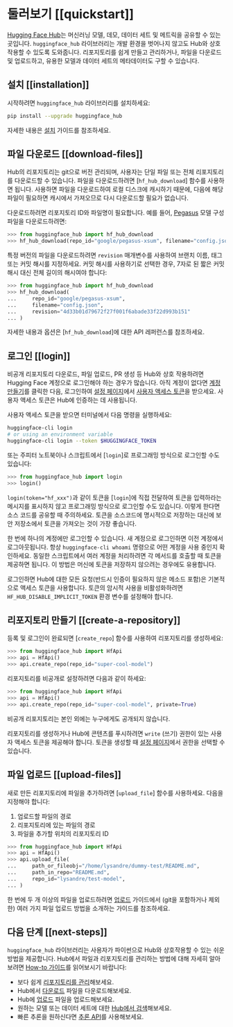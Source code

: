 <!--⚠️ Note that this file is in Markdown but contain specific syntax for our doc-builder (similar to MDX) that may not be
rendered properly in your Markdown viewer.
-->

# 둘러보기 [[quickstart]]

[Hugging Face Hub](https://huggingface.co/)는 머신러닝 모델, 데모, 데이터 세트 및 메트릭을 공유할 수 있는 곳입니다. `huggingface_hub` 라이브러리는 개발 환경을 벗어나지 않고도 Hub와 상호작용할 수 있도록 도와줍니다. 리포지토리를 쉽게 만들고 관리하거나, 파일을 다운로드 및 업로드하고, 유용한 모델과 데이터 세트의 메타데이터도 구할 수 있습니다.

## 설치 [[installation]]

시작하려면 `huggingface_hub` 라이브러리를 설치하세요:

```bash
pip install --upgrade huggingface_hub
```

자세한 내용은 [설치](./installation) 가이드를 참조하세요.

## 파일 다운로드 [[download-files]]

Hub의 리포지토리는 git으로 버전 관리되며, 사용자는 단일 파일 또는 전체 리포지토리를 다운로드할 수 있습니다. 파일을 다운로드하려면 [`hf_hub_download`] 함수를 사용하면 됩니다.
사용하면 파일을 다운로드하여 로컬 디스크에 캐시하기 때문에, 다음에 해당 파일이 필요하면 캐시에서 가져오므로 다시 다운로드할 필요가 없습니다.

다운로드하려면 리포지토리 ID와 파일명이 필요합니다. 예를 들어, [Pegasus](https://huggingface.co/google/pegasus-xsum) 모델 구성 파일을 다운로드하려면:

```py
>>> from huggingface_hub import hf_hub_download
>>> hf_hub_download(repo_id="google/pegasus-xsum", filename="config.json")
```

특정 버전의 파일을 다운로드하려면 `revision` 매개변수를 사용하여 브랜치 이름, 태그 또는 커밋 해시를 지정하세요. 커밋 해시를 사용하기로 선택한 경우, 7자로 된 짧은 커밋 해시 대신 전체 길이의 해시여야 합니다:

```py
>>> from huggingface_hub import hf_hub_download
>>> hf_hub_download(
...     repo_id="google/pegasus-xsum", 
...     filename="config.json", 
...     revision="4d33b01d79672f27f001f6abade33f22d993b151"
... )
```

자세한 내용과 옵션은 [`hf_hub_download`]에 대한 API 레퍼런스를 참조하세요.

## 로그인 [[login]]

비공개 리포지토리 다운로드, 파일 업로드, PR 생성 등 Hub와 상호 작용하려면 Hugging Face 계정으로 로그인해야 하는 경우가 많습니다.
아직 계정이 없다면 [계정 만들기](https://huggingface.co/join)를 클릭한 다음, 로그인하여 [설정 페이지](https://huggingface.co/settings/tokens)에서 [사용자 액세스 토큰](https://huggingface.co/docs/hub/security-tokens)을 받으세요. 사용자 액세스 토큰은 Hub에 인증하는 데 사용됩니다.

사용자 액세스 토큰을 받으면 터미널에서 다음 명령을 실행하세요:

```bash
huggingface-cli login
# or using an environment variable
huggingface-cli login --token $HUGGINGFACE_TOKEN
```

또는 주피터 노트북이나 스크립트에서 [`login`]로 프로그래밍 방식으로 로그인할 수도 있습니다:

```py
>>> from huggingface_hub import login
>>> login()
```

`login(token="hf_xxx")`과 같이 토큰을 [`login`]에 직접 전달하여 토큰을 입력하라는 메시지를 표시하지 않고 프로그래밍 방식으로 로그인할 수도 있습니다. 이렇게 한다면 소스 코드를 공유할 때 주의하세요. 토큰을 소스코드에 명시적으로 저장하는 대신에 보안 저장소에서 토큰을 가져오는 것이 가장 좋습니다.

한 번에 하나의 계정에만 로그인할 수 있습니다. 새 계정으로 로그인하면 이전 계정에서 로그아웃됩니다. 항상 `huggingface-cli whoami` 명령으로 어떤 계정을 사용 중인지 확인하세요.
동일한 스크립트에서 여러 계정을 처리하려면 각 메서드를 호출할 때 토큰을 제공하면 됩니다. 이 방법은 머신에 토큰을 저장하지 않으려는 경우에도 유용합니다.

<Tip warning={true}>

로그인하면 Hub에 대한 모든 요청(반드시 인증이 필요하지 않은 메소드 포함)은 기본적으로 액세스 토큰을 사용합니다. 토큰의 암시적 사용을 비활성화하려면 `HF_HUB_DISABLE_IMPLICIT_TOKEN` 환경 변수를 설정해야 합니다.

</Tip>

## 리포지토리 만들기 [[create-a-repository]]

등록 및 로그인이 완료되면 [`create_repo`] 함수를 사용하여 리포지토리를 생성하세요:

```py
>>> from huggingface_hub import HfApi
>>> api = HfApi()
>>> api.create_repo(repo_id="super-cool-model")
```

리포지토리를 비공개로 설정하려면 다음과 같이 하세요:

```py
>>> from huggingface_hub import HfApi
>>> api = HfApi()
>>> api.create_repo(repo_id="super-cool-model", private=True)
```

비공개 리포지토리는 본인 외에는 누구에게도 공개되지 않습니다.

<Tip>

리포지토리를 생성하거나 Hub에 콘텐츠를 푸시하려면 `write` (쓰기) 권한이 있는 사용자 액세스 토큰을 제공해야 합니다. 토큰을 생성할 때 [설정 페이지](https://huggingface.co/settings/tokens)에서 권한을 선택할 수 있습니다.

</Tip>

## 파일 업로드 [[upload-files]]

새로 만든 리포지토리에 파일을 추가하려면 [`upload_file`] 함수를 사용하세요. 다음을 지정해야 합니다:

1. 업로드할 파일의 경로
2. 리포지토리에 있는 파일의 경로
3. 파일을 추가할 위치의 리포지토리 ID

```py
>>> from huggingface_hub import HfApi
>>> api = HfApi()
>>> api.upload_file(
...     path_or_fileobj="/home/lysandre/dummy-test/README.md",
...     path_in_repo="README.md",
...     repo_id="lysandre/test-model",
... )
```

한 번에 두 개 이상의 파일을 업로드하려면 [업로드](./guides/upload) 가이드에서 (git을 포함하거나 제외한) 여러 가지 파일 업로드 방법을 소개하는 가이드를 참조하세요.

## 다음 단계 [[next-steps]]

`huggingface_hub` 라이브러리는 사용자가 파이썬으로 Hub와 상호작용할 수 있는 쉬운 방법을 제공합니다. Hub에서 파일과 리포지토리를 관리하는 방법에 대해 자세히 알아보려면 [How-to 가이드](./guides/overview)를 읽어보시기 바랍니다:

- 보다 쉽게 [리포지토리를 관리](./guides/repository)해보세요.
- Hub에서 [다운로드](./guides/download) 파일을 다운로드해보세요.
- Hub에 [업로드](./guides/upload) 파일을 업로드해보세요.
- 원하는 모델 또는 데이터 세트에 대한 [Hub에서 검색](./guides/search)해보세요.
- 빠른 추론을 원하신다면 [추론 API](./guides/inference)를 사용해보세요.